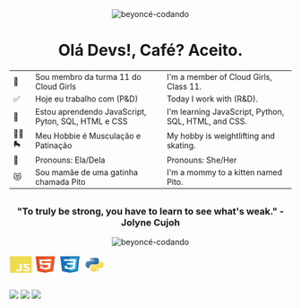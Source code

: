 <div style="text-align:center;">
    <img src="https://media1.tenor.com/m/KVGu1K7h7NoAAAAC/beyonce-beyonc%C3%A9.gif" width="150" height="140" alt="beyoncé-codando">
</div>

<h1 align="center"> Olá Devs!, Café? Aceito. </h1>

|     |                                        |                                                        |
|----------|--------------------------------------------------|--------------------------------------------------------------|
| 🥇      | Sou membro da turma 11 do Cloud Girls            | I'm a member of Cloud Girls, Class 11.                      |
| ✅       | Hoje eu trabalho com (P&D)                       | Today I work with (R&D).                                    |
| 🧠       | Estou aprendendo JavaScript, Pyton, SQL, HTML e CSS | I'm learning JavaScript, Python, SQL, HTML, and CSS.     |
| 🏋️‍♀️🛼     | Meu Hobbie é Musculação e Patinação             | My hobby is weightlifting and skating.                      |
| 💃       | Pronouns: Ela/Dela                               | Pronouns: She/Her                                           |
| 😻       | Sou mamãe de uma gatinha chamada Pito           | I'm a mommy to a kitten named Pito.                         |

  
  ##
  <h3 align="center">"To truly be strong, you have to learn to see what's weak." - Jolyne Cujoh</h3> 

  <div style="text-align:center;">
    <img src="https://media1.tenor.com/m/N2dvfB8jX88AAAAd/jojo-jolyne.gif" width="300" height="140" alt="beyoncé-codando">
</div>
  

  <div style="display: inline_block"><br>
  <img align="center" alt="Rafa-Js" height="30" width="40" src="https://raw.githubusercontent.com/devicons/devicon/master/icons/javascript/javascript-plain.svg">
  <img align="center" alt="Rafa-HTML" height="30" width="40" src="https://raw.githubusercontent.com/devicons/devicon/master/icons/html5/html5-original.svg">
  <img align="center" alt="Rafa-CSS" height="30" width="40" src="https://raw.githubusercontent.com/devicons/devicon/master/icons/css3/css3-original.svg">
  <img align="center" alt="Rafa-Python" height="30" width="40" src="https://raw.githubusercontent.com/devicons/devicon/master/icons/python/python-original.svg">
 </div>

  ##
 <div> 
 <a href="https://www.instagram.com/rios.rquel/" target="_blank"><img src="https://img.shields.io/badge/-Instagram-%23E4405F?style=for-the-badge&logo=instagram&logoColor=white" target="_blank"></a>
  <a href = "mailto:raquel.nmr14@gmail.com"><img src="https://img.shields.io/badge/-Gmail-%23333?style=for-the-badge&logo=gmail&logoColor=white" target="_blank"></a>
  <a href="https://www.linkedin.com/in/raquel-rios-analista-de-projetos" target="_blank"><img src="https://img.shields.io/badge/-LinkedIn-%230077B5?style=for-the-badge&logo=linkedin&logoColor=white" target="_blank"></a> 
</div>
